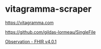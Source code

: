 # vitagramma-scraper

https://vitagramma.com

https://github.com/gildas-lormeau/SingleFile

[Observation - FHIR v4.0.1](https://www.hl7.org/fhir/observation.html#Observation.referenceRange)
